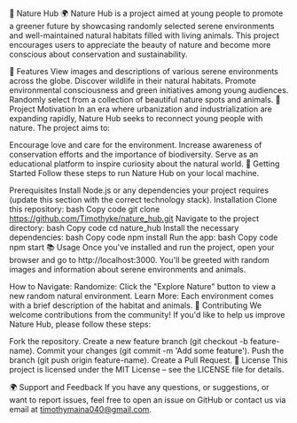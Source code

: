 🌿 Nature Hub 🌍
Nature Hub is a project aimed at young people to promote a greener future by showcasing randomly selected serene environments and well-maintained natural habitats filled with living animals. This project encourages users to appreciate the beauty of nature and become more conscious about conservation and sustainability.

🌟 Features
View images and descriptions of various serene environments across the globe.
Discover wildlife in their natural habitats.
Promote environmental consciousness and green initiatives among young audiences.
Randomly select from a collection of beautiful nature spots and animals.
🌱 Project Motivation
In an era where urbanization and industrialization are expanding rapidly, Nature Hub seeks to reconnect young people with nature. The project aims to:

Encourage love and care for the environment.
Increase awareness of conservation efforts and the importance of biodiversity.
Serve as an educational platform to inspire curiosity about the natural world.
🚀 Getting Started
Follow these steps to run Nature Hub on your local machine.

Prerequisites
Install Node.js or any dependencies your project requires (update this section with the correct technology stack).
Installation
Clone this repository:
bash
Copy code
git clone https://github.com/Timothyke/nature_hub.git
Navigate to the project directory:
bash
Copy code
cd nature_hub
Install the necessary dependencies:
bash
Copy code
npm install
Run the app:
bash
Copy code
npm start
📚 Usage
Once you've installed and run the project, open your browser and go to http://localhost:3000. You'll be greeted with random images and information about serene environments and animals.

How to Navigate:
Randomize: Click the "Explore Nature" button to view a new random natural environment.
Learn More: Each environment comes with a brief description of the habitat and animals.
🤝 Contributing
We welcome contributions from the community! If you'd like to help us improve Nature Hub, please follow these steps:

Fork the repository.
Create a new feature branch (git checkout -b feature-name).
Commit your changes (git commit -m 'Add some feature').
Push the branch (git push origin feature-name).
Create a Pull Request.
📄 License
This project is licensed under the MIT License – see the LICENSE file for details.

🌍 Support and Feedback
If you have any questions, or suggestions, or want to report issues, feel free to open an issue on GitHub or contact us via email at timothymaina040@gmail.com.
